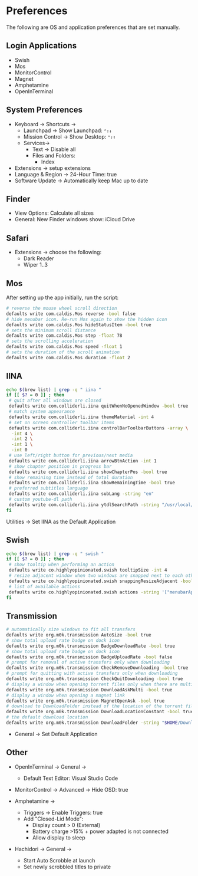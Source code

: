 # Preferences

The following are OS and application preferences that are set manually.

## Login Applications

- Swish
- Mos
- MonitorControl
- Magnet
- Amphetamine
- OpenInTerminal

## System Preferences

- Keyboard -> Shortcuts ->
  - Launchpad -> Show Launchpad: `⌃⇧↓`
  - Mission Control -> Show Desktop: `⌃⇧↑`
  - Services->
    - Text -> Disable all
    - Files and Folders:
      - Index
- Extensions -> setup extensions
- Language & Region -> 24-Hour Time: true
- Software Update -> Automatically keep Mac up to date

## Finder

- View Options: Calculate all sizes
- General: New Finder windows show: iCloud Drive

## Safari

- Extensions -> choose the following:
  - Dark Reader
  - Wiper 1..3

## Mos

After setting up the app initially, run the script:

```sh
# reverse the mouse wheel scroll direction
defaults write com.caldis.Mos reverse -bool false
# hide menubar icon. Re-run Mos again to show the hidden icon
defaults write com.caldis.Mos hideStatusItem -bool true
# sets the minimum scroll distance
defaults write com.caldis.Mos step -float 78
# sets the scrolling acceleration
defaults write com.caldis.Mos speed -float 1
# sets the duration of the scroll animation
defaults write com.caldis.Mos duration -float 2
```

## IINA

```sh
echo $(brew list) | grep -q " iina "
if [[ $? = 0 ]] ; then
 # quit after all windows are closed
 defaults write com.colliderli.iina quitWhenNoOpenedWindow -bool true
 # match system appearance
 defaults write com.colliderli.iina themeMaterial -int 4
 # set on screen controller toolbar items
 defaults write com.colliderli.iina controlBarToolbarButtons -array \
  -int 4 \
  -int 2 \
  -int 1 \
  -int 0
 # use left/right button for previous/next media
 defaults write com.colliderli.iina arrowBtnAction -int 1
 # show chapter position in progress bar
 defaults write com.colliderli.iina showChapterPos -bool true
 # show remaining time instead of total duration
 defaults write com.colliderli.iina showRemainingTime -bool true
 # preferred subtitles language
 defaults write com.colliderli.iina subLang -string "en"
 # custom youtube-dl path
 defaults write com.colliderli.iina ytdlSearchPath -string "/usr/local/bin"
fi
```

Utilities -> Set IINA as the Default Application

## Swish

```sh
echo $(brew list) | grep -q " swish "
if [[ $? = 0 ]] ; then
 # show tooltip when performing an action
 defaults write co.highlyopinionated.swish tooltipSize -int 4
 # resize adjacent window when two windows are snapped next to each other
 defaults write co.highlyopinionated.swish snappingResizeAdjacent -bool false
 # list of available actions
 defaults write co.highlyopinionated.swish actions -string '["menubarAppSwitcher","snapMax","spacesMove","snapCenter","snapQuarters","appNewTab","appQuit","snapHalves"]'
fi
```

## Transmission

```sh
# automatically size windows to fit all transfers
defaults write org.m0k.transmission AutoSize -bool true
# show total upload rate badge on dock icon
defaults write org.m0k.transmission BadgeDownloadRate -bool true
# show total upload rate badge on dock icon
defaults write org.m0k.transmission BadgeUploadRate -bool false
# prompt for removal of active transfers only when downloading
defaults write org.m0k.transmission CheckRemoveDownloading -bool true
# prompt for quitting with active transfers only when downloading
defaults write org.m0k.transmission CheckQuitDownloading -bool true
# display a window when opening torrent files only when there are multiple files
defaults write org.m0k.transmission DownloadAskMulti -bool true
# display a window when opening a magnet link
defaults write org.m0k.transmission MagnetOpenAsk -bool true
# download to DownloadFolder instead of the location of the torrent file
defaults write org.m0k.transmission DownloadLocationConstant -bool true
# the default download location
defaults write org.m0k.transmission DownloadFolder -string "$HOME/Downloads"
```

- General -> Set Default Application

## Other

- OpenInTerminal -> General ->
  - Default Text Editor: Visual Studio Code

- MonitorControl -> Advanced -> Hide OSD: true

- Amphetamine ->
  - Triggers -> Enable Triggers: true
  - Add "Closed-Lid Mode":
    - Display count > 0 (External)
    - Battery charge >15% + power adapted is not connected
    - Allow display to sleep

- Hachidori -> General ->
  - Start Auto Scrobble at launch
  - Set newly scrobbled titles to private
